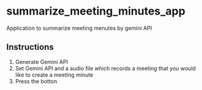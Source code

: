 # summarize_meeting_minutes_app
Application to summarize meeting menutes by gemini API

## Instructions
1. Generate Gemini API
2. Set Gemini API and a audio file which records a meeting that you would like to create a meeting minute
3. Press the botton

